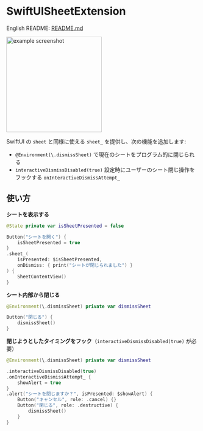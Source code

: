 # SwiftUISheetExtension

English README: [README.md](https://github.com/ObuchiYuki/SwiftUISheetExtension/blob/main/README.md)

<img src="https://github.com/user-attachments/assets/a21cf297-f7fe-4e61-b447-451f8933be02" width=250 alt="example screenshot">

SwiftUI の `sheet` と同様に使える `sheet_` を提供し、次の機能を追加します:

- `@Environment(\.dismissSheet)` で現在のシートをプログラム的に閉じられる  
- `interactiveDismissDisabled(true)` 設定時にユーザーのシート閉じ操作をフックする `onInteractiveDismissAttempt_`

## 使い方

**シートを表示する**  
```swift
@State private var isSheetPresented = false

Button("シートを開く") {
    isSheetPresented = true
}
.sheet_(
    isPresented: $isSheetPresented,
    onDismiss: { print("シートが閉じられました") }
) {
    SheetContentView()
}
```

**シート内部から閉じる**  
```swift
@Environment(\.dismissSheet) private var dismissSheet

Button("閉じる") {
    dismissSheet()
}
```

**閉じようとしたタイミングをフック**（`interactiveDismissDisabled(true)` が必要）  
```swift
@Environment(\.dismissSheet) private var dismissSheet

.interactiveDismissDisabled(true)
.onInteractiveDismissAttempt_ {
    showAlert = true
}
.alert("シートを閉じますか？", isPresented: $showAlert) {
    Button("キャンセル", role: .cancel) {}
    Button("閉じる", role: .destructive) {
        dismissSheet()
    }
}
```
